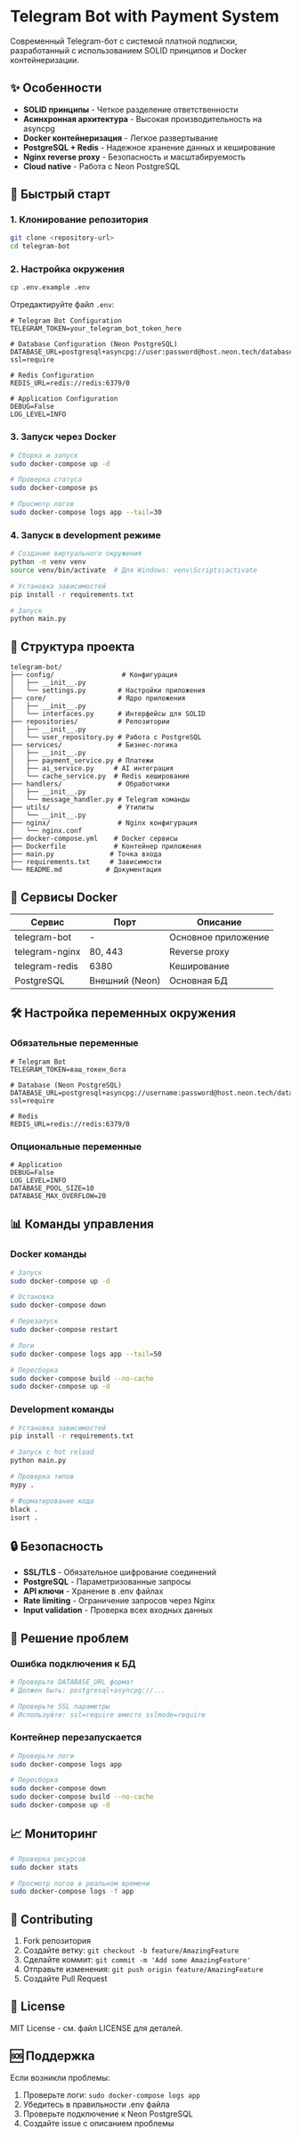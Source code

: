 # Telegram Bot with Payment System

Современный Telegram-бот с системой платной подписки, разработанный с использованием SOLID принципов и Docker контейнеризации.

## ✨ Особенности

- **SOLID принципы** - Четкое разделение ответственности
- **Асинхронная архитектура** - Высокая производительность на asyncpg
- **Docker контейнеризация** - Легкое развертывание
- **PostgreSQL + Redis** - Надежное хранение данных и кеширование
- **Nginx reverse proxy** - Безопасность и масштабируемость
- **Cloud native** - Работа с Neon PostgreSQL

## 🚀 Быстрый старт

### 1. Клонирование репозитория

```bash
git clone <repository-url>
cd telegram-bot
```

### 2. Настройка окружения

```bash
cp .env.example .env
```

Отредактируйте файл `.env`:

```env
# Telegram Bot Configuration
TELEGRAM_TOKEN=your_telegram_bot_token_here

# Database Configuration (Neon PostgreSQL)
DATABASE_URL=postgresql+asyncpg://user:password@host.neon.tech/database?ssl=require

# Redis Configuration
REDIS_URL=redis://redis:6379/0

# Application Configuration
DEBUG=False
LOG_LEVEL=INFO
```

### 3. Запуск через Docker

```bash
# Сборка и запуск
sudo docker-compose up -d

# Проверка статуса
sudo docker-compose ps

# Просмотр логов
sudo docker-compose logs app --tail=30
```

### 4. Запуск в development режиме

```bash
# Создание виртуального окружения
python -m venv venv
source venv/bin/activate  # Для Windows: venv\Scripts\activate

# Установка зависимостей
pip install -r requirements.txt

# Запуск
python main.py
```

## 📁 Структура проекта

```
telegram-bot/
├── config/                 # Конфигурация
│   ├── __init__.py
│   └── settings.py        # Настройки приложения
├── core/                  # Ядро приложения
│   ├── __init__.py
│   └── interfaces.py      # Интерфейсы для SOLID
├── repositories/          # Репозитории
│   ├── __init__.py
│   └── user_repository.py # Работа с PostgreSQL
├── services/              # Бизнес-логика
│   ├── __init__.py
│   ├── payment_service.py # Платежи
│   ├── ai_service.py     # AI интеграция
│   └── cache_service.py  # Redis кеширование
├── handlers/              # Обработчики
│   ├── __init__.py
│   └── message_handler.py # Telegram команды
├── utils/                 # Утилиты
│   └── __init__.py
├── nginx/                 # Nginx конфигурация
│   └── nginx.conf
├── docker-compose.yml    # Docker сервисы
├── Dockerfile            # Контейнер приложения
├── main.py              # Точка входа
├── requirements.txt     # Зависимости
└── README.md           # Документация
```

## 🔧 Сервисы Docker

| Сервис         | Порт           | Описание            |
| -------------- | -------------- | ------------------- |
| telegram-bot   | -              | Основное приложение |
| telegram-nginx | 80, 443        | Reverse proxy       |
| telegram-redis | 6380           | Кеширование         |
| PostgreSQL     | Внешний (Neon) | Основная БД         |

## 🛠️ Настройка переменных окружения

### Обязательные переменные

```env
# Telegram Bot
TELEGRAM_TOKEN=ваш_токен_бота

# Database (Neon PostgreSQL)
DATABASE_URL=postgresql+asyncpg://username:password@host.neon.tech/database?ssl=require

# Redis
REDIS_URL=redis://redis:6379/0
```

### Опциональные переменные

```env
# Application
DEBUG=False
LOG_LEVEL=INFO
DATABASE_POOL_SIZE=10
DATABASE_MAX_OVERFLOW=20
```

## 📊 Команды управления

### Docker команды

```bash
# Запуск
sudo docker-compose up -d

# Остановка
sudo docker-compose down

# Перезапуск
sudo docker-compose restart

# Логи
sudo docker-compose logs app --tail=50

# Пересборка
sudo docker-compose build --no-cache
sudo docker-compose up -d
```

### Development команды

```bash
# Установка зависимостей
pip install -r requirements.txt

# Запуск с hot reload
python main.py

# Проверка типов
mypy .

# Форматирование кода
black .
isort .
```

## 🔒 Безопасность

- **SSL/TLS** - Обязательное шифрование соединений
- **PostgreSQL** - Параметризованные запросы
- **API ключи** - Хранение в .env файлах
- **Rate limiting** - Ограничение запросов через Nginx
- **Input validation** - Проверка всех входных данных

## 🐛 Решение проблем

### Ошибка подключения к БД

```bash
# Проверьте DATABASE_URL формат
# Должен быть: postgresql+asyncpg://...

# Проверьте SSL параметры
# Используйте: ssl=require вместо sslmode=require
```

### Контейнер перезапускается

```bash
# Проверьте логи
sudo docker-compose logs app

# Пересборка
sudo docker-compose down
sudo docker-compose build --no-cache
sudo docker-compose up -d
```

## 📈 Мониторинг

```bash
# Проверка ресурсов
sudo docker stats

# Просмотр логов в реальном времени
sudo docker-compose logs -f app
```

## 🤝 Contributing

1. Fork репозитория
2. Создайте ветку: `git checkout -b feature/AmazingFeature`
3. Сделайте коммит: `git commit -m 'Add some AmazingFeature'`
4. Отправьте изменения: `git push origin feature/AmazingFeature`
5. Создайте Pull Request

## 📄 License

MIT License - см. файл LICENSE для деталей.

## 🆘 Поддержка

Если возникли проблемы:

1. Проверьте логи: `sudo docker-compose logs app`
2. Убедитесь в правильности .env файла
3. Проверьте подключение к Neon PostgreSQL
4. Создайте issue с описанием проблемы
